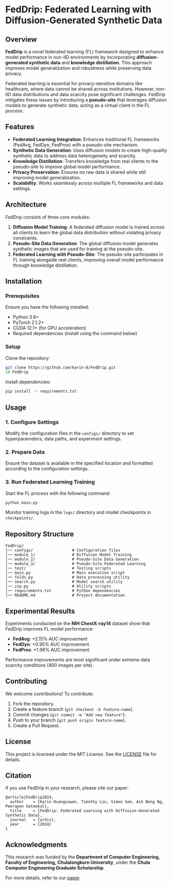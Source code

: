 # FedDrip: Federated Learning with Diffusion-Generated Synthetic Data

## Overview

**FedDrip** is a novel federated learning (FL) framework designed to enhance model performance in non-IID environments by incorporating **diffusion-generated synthetic data** and **knowledge distillation**. This approach improves model generalization and robustness while preserving data privacy.

Federated learning is essential for privacy-sensitive domains like healthcare, where data cannot be shared across institutions. However, non-IID data distributions and data scarcity pose significant challenges. FedDrip mitigates these issues by introducing a **pseudo-site** that leverages diffusion models to generate synthetic data, acting as a virtual client in the FL process.

## Features

- **Federated Learning Integration**: Enhances traditional FL frameworks (FedAvg, FedDyn, FedProx) with a pseudo-site mechanism.
- **Synthetic Data Generation**: Uses diffusion models to create high-quality synthetic data to address data heterogeneity and scarcity.
- **Knowledge Distillation**: Transfers knowledge from real clients to the pseudo-site to improve global model performance.
- **Privacy Preservation**: Ensures no raw data is shared while still improving model generalization.
- **Scalability**: Works seamlessly across multiple FL frameworks and data settings.

## Architecture

FedDrip consists of three core modules:
1. **Diffusion Model Training**: A federated diffusion model is trained across all clients to learn the global data distribution without violating privacy constraints.
2. **Pseudo-Site Data Generation**: The global diffusion model generates synthetic images that are used for training at the pseudo-site.
3. **Federated Learning with Pseudo-Site**: The pseudo-site participates in FL training alongside real clients, improving overall model performance through knowledge distillation.

## Installation

### Prerequisites
Ensure you have the following installed:
- Python 3.8+
- PyTorch 2.1.2+
- CUDA 12.1+ (for GPU acceleration)
- Required dependencies (install using the command below)

### Setup
Clone the repository:
```bash
git clone https://github.com/karin-8/FedDrip.git
cd FedDrip
```

Install dependencies:
```bash
pip install -r requirements.txt
```

## Usage

### 1. Configure Settings
Modify the configuration files in the `configs/` directory to set hyperparameters, data paths, and experiment settings.

### 2. Prepare Data
Ensure the dataset is available in the specified location and formatted according to the configuration settings.

### 3. Run Federated Learning Training
Start the FL process with the following command:
```bash
python main.py
```

Monitor training logs in the `logs/` directory and model checkpoints in `checkpoints/`.

## Repository Structure

```
FedDrip/
│── configs/                 # Configuration files
│── module_1/                # Diffusion Model Training
│── module_2/                # Pseudo-Site Data Generation
│── module_3/                # Pseudo-Site Federated Learning
│── test/                    # Testing scripts
│── main.py                  # Main execution script
│── folds.py                 # Data processing utility
│── search.py                # Model search utility
│── zip.py                   # Utility scripts
│── requirements.txt         # Python dependencies
│── README.md                # Project documentation
```

## Experimental Results
Experiments conducted on the **NIH ChestX-ray14** dataset show that FedDrip improves FL model performance:
- **FedAvg**: +2.15% AUC improvement
- **FedDyn**: +0.95% AUC improvement
- **FedProx**: +1.96% AUC improvement

Performance improvements are most significant under extreme data scarcity conditions (400 images per site).

## Contributing

We welcome contributions! To contribute:
1. Fork the repository.
2. Create a feature branch (`git checkout -b feature-name`).
3. Commit changes (`git commit -m "Add new feature"`).
4. Push to your branch (`git push origin feature-name`).
5. Create a Pull Request.

## License

This project is licensed under the MIT License. See the [LICENSE](LICENSE) file for details.

## Citation
If you use FedDrip in your research, please cite our paper:

```
@article{FedDrip2024,
  author    = {Karin Huangsuwan, Timothy Liu, Simon See, Aik Beng Ng, Peerapon Vateekul},
  title     = {FedDrip: Federated Learning with Diffusion-Generated Synthetic Data},
  journal   = {arXiv},
  year      = {2024}
}
```

## Acknowledgments
This research was funded by the **Department of Computer Engineering, Faculty of Engineering, Chulalongkorn University**, under the **Chula Computer Engineering Graduate Scholarship**.

For more details, refer to our [paper](https://github.com/karin-8/FedDrip/blob/main/paper.pdf).
